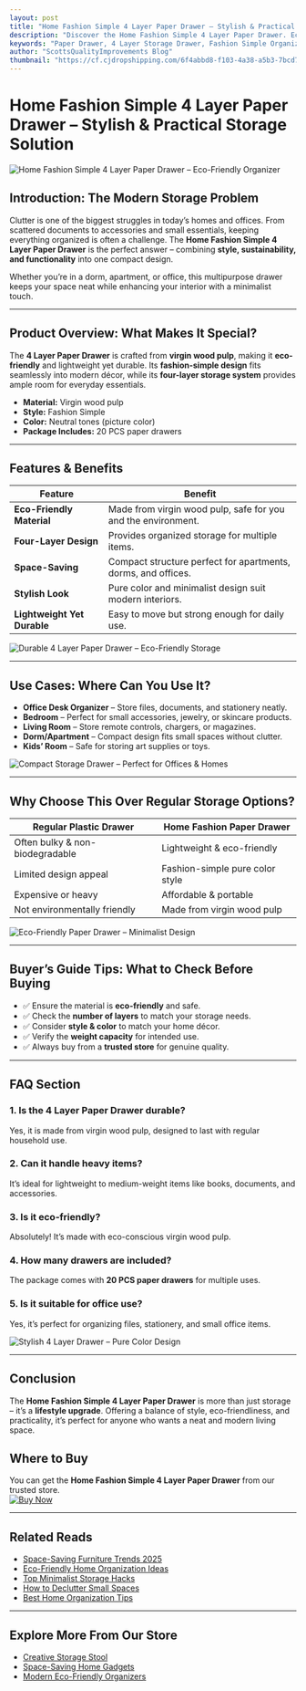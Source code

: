 ```yaml
---
layout: post
title: "Home Fashion Simple 4 Layer Paper Drawer – Stylish & Practical Storage Solution"
description: "Discover the Home Fashion Simple 4 Layer Paper Drawer. Eco-friendly, durable, and space-saving organizer for home & office. Perfect blend of fashion and functionality."
keywords: "Paper Drawer, 4 Layer Storage Drawer, Fashion Simple Organizer, Eco-Friendly Paper Storage, Space Saving Drawer, Stylish Home Storage"
author: "ScottsQualityImprovements Blog"
thumbnail: "https://cf.cjdropshipping.com/6f4abbd8-f103-4a38-a5b3-7bcd70bb3423.jpg?x-oss-process=image/resize,m_fill,w_1629,h_1629/format,webp"
---
```


# Home Fashion Simple 4 Layer Paper Drawer – Stylish & Practical Storage Solution

![Home Fashion Simple 4 Layer Paper Drawer – Eco-Friendly Organizer](https://cf.cjdropshipping.com/6f4abbd8-f103-4a38-a5b3-7bcd70bb3423.jpg?x-oss-process=image/resize,m_fill,w_1629,h_1629/format,webp "Home Fashion Simple 4 Layer Paper Drawer – Stylish & Practical Storage Solution")

## Introduction: The Modern Storage Problem

Clutter is one of the biggest struggles in today’s homes and offices. From scattered documents to accessories and small essentials, keeping everything organized is often a challenge. The **Home Fashion Simple 4 Layer Paper Drawer** is the perfect answer – combining **style, sustainability, and functionality** into one compact design.

Whether you’re in a dorm, apartment, or office, this multipurpose drawer keeps your space neat while enhancing your interior with a minimalist touch.

---

## Product Overview: What Makes It Special?

The **4 Layer Paper Drawer** is crafted from **virgin wood pulp**, making it **eco-friendly** and lightweight yet durable. Its **fashion-simple design** fits seamlessly into modern décor, while its **four-layer storage system** provides ample room for everyday essentials.

- **Material:** Virgin wood pulp  
- **Style:** Fashion Simple  
- **Color:** Neutral tones (picture color)  
- **Package Includes:** 20 PCS paper drawers  

---

## Features & Benefits

| Feature | Benefit |
|---------|---------|
| **Eco-Friendly Material** | Made from virgin wood pulp, safe for you and the environment. |
| **Four-Layer Design** | Provides organized storage for multiple items. |
| **Space-Saving** | Compact structure perfect for apartments, dorms, and offices. |
| **Stylish Look** | Pure color and minimalist design suit modern interiors. |
| **Lightweight Yet Durable** | Easy to move but strong enough for daily use. |

![Durable 4 Layer Paper Drawer – Eco-Friendly Storage](https://cf.cjdropshipping.com/3c113ea9-0ee8-4429-9fb9-ea2148d9efc4.jpg?x-oss-process=image/resize,w_1310/format,webp "Durable & Eco-Friendly 4 Layer Paper Drawer")

---

## Use Cases: Where Can You Use It?

- **Office Desk Organizer** – Store files, documents, and stationery neatly.  
- **Bedroom** – Perfect for small accessories, jewelry, or skincare products.  
- **Living Room** – Store remote controls, chargers, or magazines.  
- **Dorm/Apartment** – Compact design fits small spaces without clutter.  
- **Kids’ Room** – Safe for storing art supplies or toys.  

![Compact Storage Drawer – Perfect for Offices & Homes](https://cf.cjdropshipping.com/ba8f9cd7-2a57-43e7-a00f-27bdefda2273.jpg?x-oss-process=image/resize,w_1310/format,webp "Compact 4 Layer Drawer for Home & Office Use")

---

## Why Choose This Over Regular Storage Options?

| Regular Plastic Drawer | Home Fashion Paper Drawer |
|------------------------|----------------------------|
| Often bulky & non-biodegradable | Lightweight & eco-friendly |
| Limited design appeal | Fashion-simple pure color style |
| Expensive or heavy | Affordable & portable |
| Not environmentally friendly | Made from virgin wood pulp |

![Eco-Friendly Paper Drawer – Minimalist Design](https://cf.cjdropshipping.com/65780cea-7dc1-4a2e-8de4-9d9d87f5ee31.jpg?x-oss-process=image/resize,w_1310/format,webp "Eco-Friendly 4 Layer Paper Drawer – Minimalist & Modern Look")

---

## Buyer’s Guide Tips: What to Check Before Buying

- ✅ Ensure the material is **eco-friendly** and safe.  
- ✅ Check the **number of layers** to match your storage needs.  
- ✅ Consider **style & color** to match your home décor.  
- ✅ Verify the **weight capacity** for intended use.  
- ✅ Always buy from a **trusted store** for genuine quality.  

---

## FAQ Section

### 1. Is the 4 Layer Paper Drawer durable?  
Yes, it is made from virgin wood pulp, designed to last with regular household use.

### 2. Can it handle heavy items?  
It’s ideal for lightweight to medium-weight items like books, documents, and accessories.

### 3. Is it eco-friendly?  
Absolutely! It’s made with eco-conscious virgin wood pulp.

### 4. How many drawers are included?  
The package comes with **20 PCS paper drawers** for multiple uses.

### 5. Is it suitable for office use?  
Yes, it’s perfect for organizing files, stationery, and small office items.  

![Stylish 4 Layer Drawer – Pure Color Design](https://cf.cjdropshipping.com/84c3dd47-4269-4082-bcc6-85db73691c67.jpg?x-oss-process=image/resize,m_fill,w_1629,h_1629/format,webp "Stylish Paper Drawer – Perfect for Modern Homes")

---

## Conclusion

The **Home Fashion Simple 4 Layer Paper Drawer** is more than just storage – it’s a **lifestyle upgrade**. Offering a balance of style, eco-friendliness, and practicality, it’s perfect for anyone who wants a neat and modern living space.  

## Where to Buy

You can get the **Home Fashion Simple 4 Layer Paper Drawer** from our trusted store.  
[![Buy Now](https://img.shields.io/badge/BUY%20NOW-Click%20Here-brightgreen?style=for-the-badge)](https://scottsqualityimprovements.store/goodsDetails?jobsProductId=1671030441098002432&recommendProductId=2505232025070322800&hyId=kibt-fe-cj)

---

## Related Reads

- [Space-Saving Furniture Trends 2025](https://www.architecturaldigest.com/)  
- [Eco-Friendly Home Organization Ideas](https://www.goodhousekeeping.com/)  
- [Top Minimalist Storage Hacks](https://www.apartmenttherapy.com/)  
- [How to Declutter Small Spaces](https://www.thespruce.com/)  
- [Best Home Organization Tips](https://www.housebeautiful.com/)  

---

## Explore More From Our Store

- [Creative Storage Stool](https://scottsqualityimprovements.store/goodsDetails?jobsProductId=1671030441098002432&recommendProductId=2505232025070322800&hyId=kibt-fe-cj)  
- [Space-Saving Home Gadgets](https://blog.scottsqualityimprovements.store/2025/09/11/High-Pressure-Shower-Head.html)  
- [Modern Eco-Friendly Organizers](https://blog.scottsqualityimprovements.store)  
